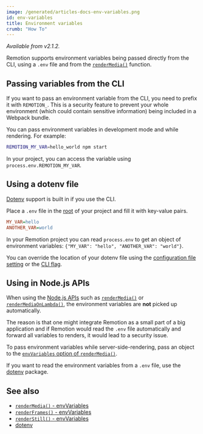 ```yaml
---
image: /generated/articles-docs-env-variables.png
id: env-variables
title: Environment variables
crumb: "How To"
---
```


_Available from v2.1.2._

Remotion supports environment variables being passed directly from the CLI, using a `.env` file and from the [`renderMedia()`](/docs/renderer/render-media) function.

## Passing variables from the CLI

If you want to pass an environment variable from the CLI, you need to prefix it with `REMOTION_`. This is a security feature to prevent your whole environment (which could contain sensitive information) being included in a Webpack bundle.

You can pass environment variables in development mode and while rendering. For example:

```bash
REMOTION_MY_VAR=hello_world npm start
```

In your project, you can access the variable using `process.env.REMOTION_MY_VAR`.

## Using a dotenv file

[Dotenv](https://www.npmjs.com/package/dotenv) support is built in if you use the CLI.

Place a `.env` file in the [root](/docs/terminology#remotion-root) of your project and fill it with key-value pairs.

```ini title=".env"
MY_VAR=hello
ANOTHER_VAR=world
```

In your Remotion project you can read `process.env` to get an object of environment variables: `{"MY_VAR": "hello", "ANOTHER_VAR": "world"}`.

You can override the location of your dotenv file using the [configuration file setting](/docs/config#setdotenvlocation) or the [CLI flag](/docs/cli).

## Using in Node.js APIs

When using the [Node.js APIs](/docs/renderer) such as [`renderMedia()`](/docs/renderer/render-media) or [`renderMediaOnLambda()`](/docs/lambda/rendermediaonlambda), the environment variables are **not** picked up automatically.

The reason is that one might integrate Remotion as a small part of a big application and if Remotion would read the `.env` file automatically and forward all variables  to renders, it would lead to a security issue.

To pass environment variables while server-side-rendering, pass an object to the [`envVariables` option of `renderMedia()`](/docs/renderer/render-media#envvariables).

If you want to read the environment variables from a `.env` file, use the [dotenv](https://www.npmjs.com/package/dotenv) package.

## See also

- [`renderMedia()` - envVariables](/docs/renderer/render-media#envvariables)
- [`renderFrames()` - envVariables](/docs/renderer/render-frames#envvariables)
- [`renderStill()` - envVariables](/docs/renderer/render-still#envvariables)
- [dotenv](https://www.npmjs.com/package/dotenv)
